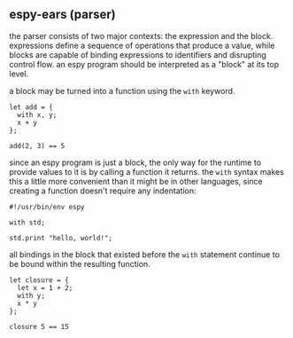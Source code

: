 ## espy-ears (parser)

the parser consists of two major contexts: the expression and the block.
expressions define a sequence of operations that produce a value,
while blocks are capable of binding expressions to identifiers and disrupting control flow.
an espy program should be interpreted as a "block" at its top level.

a block may be turned into a function using the `with` keyword.

```espy
let add = {
  with x, y;
  x + y
};

add(2, 3) == 5
```

since an espy program is just a block,
the only way for the runtime to provide values to it is by calling a function it returns.
the `with` syntax makes this a little more convenient than it might be in other languages,
since creating a function doesn't require any indentation:

```espy
#!/usr/bin/env espy

with std;

std.print "hello, world!";
```

all bindings in the block that existed before the `with` statement continue to be bound within the resulting function.

```espy
let closure = {
  let x = 1 + 2;
  with y;
  x * y
};

closure 5 == 15
```
